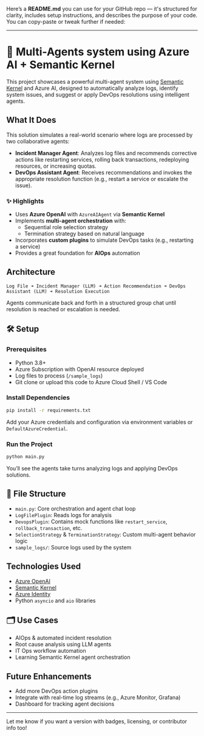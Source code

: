 Here’s a **README.md** you can use for your GitHub repo — it's structured for clarity, includes setup instructions, and describes the purpose of your code. You can copy-paste or tweak further if needed:

---

# 🔧 Multi-Agents system using Azure AI + Semantic Kernel 

This project showcases a powerful multi-agent system using [Semantic Kernel](https://github.com/microsoft/semantic-kernel) and Azure AI, designed to automatically analyze logs, identify system issues, and suggest or apply DevOps resolutions using intelligent agents.

## What It Does

This solution simulates a real-world scenario where logs are processed by two collaborative agents:

- **Incident Manager Agent**: Analyzes log files and recommends corrective actions like restarting services, rolling back transactions, redeploying resources, or increasing quotas.
- **DevOps Assistant Agent**: Receives recommendations and invokes the appropriate resolution function (e.g., restart a service or escalate the issue).

### ✨ Highlights
- Uses **Azure OpenAI** with `AzureAIAgent` via **Semantic Kernel**
- Implements **multi-agent orchestration** with:
  - Sequential role selection strategy
  - Termination strategy based on natural language
- Incorporates **custom plugins** to simulate DevOps tasks (e.g., restarting a service)
- Provides a great foundation for **AIOps** automation

## Architecture

```plaintext
Log File ➜ Incident Manager (LLM) ➜ Action Recommendation ➜ DevOps Assistant (LLM) ➜ Resolution Execution
```

Agents communicate back and forth in a structured group chat until resolution is reached or escalation is needed.

## 🛠 Setup

### Prerequisites

- Python 3.8+
- Azure Subscription with OpenAI resource deployed
- Log files to process (`/sample_logs`)
- Git clone or upload this code to Azure Cloud Shell / VS Code

### Install Dependencies

```bash
pip install -r requirements.txt
```

Add your Azure credentials and configuration via environment variables or `DefaultAzureCredential`.

### Run the Project

```bash
python main.py
```

You’ll see the agents take turns analyzing logs and applying DevOps solutions.

## 📁 File Structure

- `main.py`: Core orchestration and agent chat loop
- `LogFilePlugin`: Reads logs for analysis
- `DevopsPlugin`: Contains mock functions like `restart_service`, `rollback_transaction`, etc.
- `SelectionStrategy` & `TerminationStrategy`: Custom multi-agent behavior logic
- `sample_logs/`: Source logs used by the system

## Technologies Used

- [Azure OpenAI](https://learn.microsoft.com/en-us/azure/cognitive-services/openai/)
- [Semantic Kernel](https://github.com/microsoft/semantic-kernel)
- [Azure Identity](https://pypi.org/project/azure-identity/)
- Python `asyncio` and `aio` libraries

## 🗂 Use Cases

- AIOps & automated incident resolution
- Root cause analysis using LLM agents
- IT Ops workflow automation
- Learning Semantic Kernel agent orchestration

## Future Enhancements

- Add more DevOps action plugins
- Integrate with real-time log streams (e.g., Azure Monitor, Grafana)
- Dashboard for tracking agent decisions

---

Let me know if you want a version with badges, licensing, or contributor info too!
